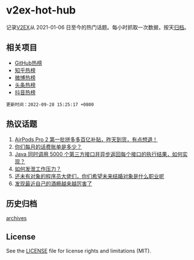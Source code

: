# v2ex-hot-hub

 记录[V2EX](https://www.v2ex.com/)从 2021-01-06 日至今的热门话题。每小时抓取一次数据，按天[归档](archives)。
 
 ## 相关项目

- [GitHub热榜](https://github.com/lonnyzhang423/github-hot-hub)
- [知乎热榜](https://github.com/lonnyzhang423/zhihu-hot-hub)
- [微博热榜](https://github.com/lonnyzhang423/weibo-hot-hub)
- [头条热榜](https://github.com/lonnyzhang423/toutiao-hot-hub)
- [抖音热榜](https://github.com/lonnyzhang423/douyin-hot-hub)


 `更新时间：2022-09-28 15:25:17 +0800`

## 热议话题

1. [AirPods Pro 2 第一批拼多多百亿补贴，昨天到货，有点想退！](https://www.v2ex.com/t/883427)
1. [你们每月的话费账单是多少？](https://www.v2ex.com/t/883439)
1. [Java 同时调用 5000 个第三方接口并异步返回每个接口的执行结果，如何实现？](https://www.v2ex.com/t/883302)
1. [如何发泄工作压力？](https://www.v2ex.com/t/883361)
1. [还未有对象的程序员大佬们，你们希望未来结婚对象是什么职业呢](https://www.v2ex.com/t/883455)
1. [发现最近自己的酒瘾越来越厉害了](https://www.v2ex.com/t/883515)

## 历史归档

[archives](archives)

## License

See the [LICENSE](LICENSE) file for license rights and limitations (MIT).
